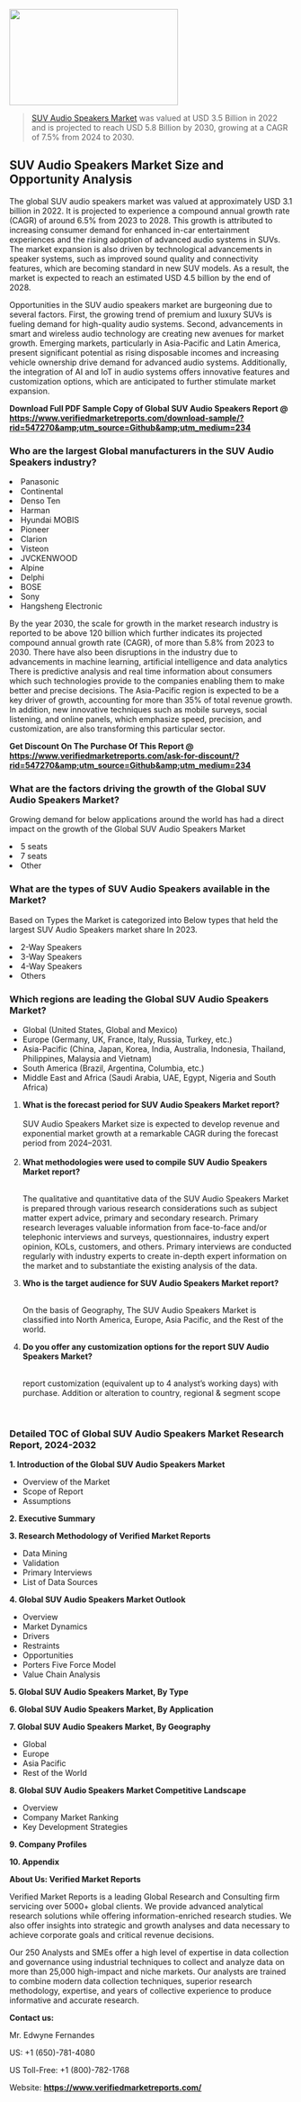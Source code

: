 <img src="https://ffe5etoiles.com/wp-content/uploads/2024/12/MST1-300x171.png" alt="" width="300" height="171" class="alignnone size-medium wp-image-20088" /><blockquote><p><p><a href="https://www.verifiedmarketreports.com/download-sample/?rid=547270&utm_source=Github&utm_medium=234" target="_blank">SUV Audio Speakers Market</a> was valued at USD 3.5 Billion in 2022 and is projected to reach USD 5.8 Billion by 2030, growing at a CAGR of 7.5% from 2024 to 2030.</p></blockquote><p><h2>SUV Audio Speakers Market Size and Opportunity Analysis</h2> <p>The global SUV audio speakers market was valued at approximately USD 3.1 billion in 2022. It is projected to experience a compound annual growth rate (CAGR) of around 6.5% from 2023 to 2028. This growth is attributed to increasing consumer demand for enhanced in-car entertainment experiences and the rising adoption of advanced audio systems in SUVs. The market expansion is also driven by technological advancements in speaker systems, such as improved sound quality and connectivity features, which are becoming standard in new SUV models. As a result, the market is expected to reach an estimated USD 4.5 billion by the end of 2028.</p> <p>Opportunities in the SUV audio speakers market are burgeoning due to several factors. First, the growing trend of premium and luxury SUVs is fueling demand for high-quality audio systems. Second, advancements in smart and wireless audio technology are creating new avenues for market growth. Emerging markets, particularly in Asia-Pacific and Latin America, present significant potential as rising disposable incomes and increasing vehicle ownership drive demand for advanced audio systems. Additionally, the integration of AI and IoT in audio systems offers innovative features and customization options, which are anticipated to further stimulate market expansion.</p> </p><p class=""><strong>Download Full PDF Sample Copy of Global SUV Audio Speakers Report @ <a href="https://www.verifiedmarketreports.com/download-sample/?rid=547270&amp;utm_source=Github&amp;utm_medium=234" target="_blank">https://www.verifiedmarketreports.com/download-sample/?rid=547270&amp;utm_source=Github&amp;utm_medium=234</a></strong></p><h3 id="" class="">Who are the largest Global manufacturers in the SUV Audio Speakers industry?</h3><p><li>Panasonic</li><li> Continental</li><li> Denso Ten</li><li> Harman</li><li> Hyundai MOBIS</li><li> Pioneer</li><li> Clarion</li><li> Visteon</li><li> JVCKENWOOD</li><li> Alpine</li><li> Delphi</li><li> BOSE</li><li> Sony</li><li> Hangsheng Electronic</li></p><div class=""><div class="" dir="" data-message-author-role="" data-message-id="" data-message-model-slug=""><div class=""><div class=""><div class=""><div class="" dir="" data-message-author-role="" data-message-id="" data-message-model-slug=""><div class=""><div class=""><p>By the year 2030, the scale for growth in the market research industry is reported to be above 120 billion which further indicates its projected compound annual growth rate (CAGR), of more than 5.8% from 2023 to 2030. There have also been disruptions in the industry due to advancements in machine learning, artificial intelligence and data analytics There is predictive analysis and real time information about consumers which such technologies provide to the companies enabling them to make better and precise decisions. The Asia-Pacific region is expected to be a key driver of growth, accounting for more than 35% of total revenue growth. In addition, new innovative techniques such as mobile surveys, social listening, and online panels, which emphasize speed, precision, and customization, are also transforming this particular sector.</p><p><strong>Get Discount On The Purchase Of This Report @&nbsp; <a href="https://www.verifiedmarketreports.com/ask-for-discount/?rid=547270&amp;utm_source=Github&amp;utm_medium=234" target="_blank">https://www.verifiedmarketreports.com/ask-for-discount/?rid=547270&amp;utm_source=Github&amp;utm_medium=234</a></strong></p></div></div></div></div></div></div></div></div><h3 id="" class="">What are the factors driving the growth of the Global SUV Audio Speakers Market?</h3><p id="" class="">Growing demand for below applications around the world has had a direct impact on the growth of the Global SUV Audio Speakers Market</p><p id="" class=""><li>5 seats</li><li> 7 seats</li><li> Other</li></p><h3 id="" class="">What are the types of SUV Audio Speakers available in the Market?</h3><p id="" class="">Based on Types the Market is categorized into Below types that held the largest SUV Audio Speakers market share In 2023.</p><p id="" class=""><li>2-Way Speakers</li><li> 3-Way Speakers</li><li> 4-Way Speakers</li><li> Others</li></p><h3 id="" class="">Which regions are leading the Global SUV Audio Speakers Market?</h3><ul><li>Global (United States, Global and Mexico)</li><li>Europe (Germany, UK, France, Italy, Russia, Turkey, etc.)</li><li>Asia-Pacific (China, Japan, Korea, India, Australia, Indonesia, Thailand, Philippines, Malaysia and Vietnam)</li><li>South America (Brazil, Argentina, Columbia, etc.)</li><li>Middle East and Africa (Saudi Arabia, UAE, Egypt, Nigeria and South Africa)</li></ul><p><ol><li><strong>What is the forecast period for SUV Audio Speakers Market report?<br /></strong><br /><span data-sheets-root="1" data-sheets-value="{&quot;1&quot;:2,&quot;2&quot;:&quot;XXXX size is expected to develop revenue and exponential market growth at a remarkable CAGR during the forecast period from 2024&ndash;2030.&quot;}" data-sheets-userformat="{&quot;2&quot;:12674,&quot;4&quot;:{&quot;1&quot;:2,&quot;2&quot;:16776960},&quot;10&quot;:2,&quot;11&quot;:0,&quot;15&quot;:&quot;Arial&quot;,&quot;16&quot;:12}">SUV Audio Speakers Market size is expected to develop revenue and exponential market growth at a remarkable CAGR during the forecast period from 2024&ndash;2031.</span><br /><br /></li><li><strong>What methodologies were used to compile SUV Audio Speakers Market report?<br /><br /></strong><p>The qualitative and quantitative data of the&nbsp;SUV Audio Speakers Market is prepared through various research considerations such as subject matter expert advice, primary and secondary research. Primary research leverages valuable information from face-to-face and/or telephonic interviews and surveys, questionnaires, industry expert opinion, KOLs, customers, and others. Primary interviews are conducted regularly with industry experts to create in-depth expert information on the market and to substantiate the existing analysis of the data.&nbsp;</p></li><li><strong>Who is the target audience for SUV Audio Speakers Market report?<br /><br /></strong><p>On the basis of Geography, The&nbsp;SUV Audio Speakers Market is classified into North America, Europe, Asia Pacific, and the Rest of the world.</p></li><li><strong>Do you offer any customization options for the report SUV Audio Speakers Market?<br /><br /></strong><p>report customization (equivalent up to 4 analyst&rsquo;s working days) with purchase. Addition or alteration to country, regional &amp; segment scope</p><p>&nbsp;</p></li></ol></p><h3 id="" class="">Detailed TOC of Global SUV Audio Speakers Market Research Report, 2024-2032</h3><p id="" class=""><strong>1. Introduction of the Global SUV Audio Speakers Market</strong></p><ul><li>Overview of the Market</li><li>Scope of Report</li><li>Assumptions</li></ul><p id="" class=""><strong>2. Executive Summary</strong></p><p id="" class=""><strong>3. Research Methodology of&nbsp;Verified Market Reports</strong></p><ul><li>Data Mining</li><li>Validation</li><li>Primary Interviews</li><li>List of Data Sources</li></ul><p id="" class=""><strong>4. Global SUV Audio Speakers Market Outlook</strong></p><ul><li>Overview</li><li>Market Dynamics</li><li>Drivers</li><li>Restraints</li><li>Opportunities</li><li>Porters Five Force Model</li><li>Value Chain Analysis</li></ul><p id="" class=""><strong>5. Global SUV Audio Speakers Market, By&nbsp;Type</strong></p><p id="" class=""><strong>6. Global SUV Audio Speakers Market, By Application</strong></p><p id="" class=""><strong>7. Global SUV Audio Speakers Market, By Geography</strong></p><ul><li>Global</li><li>Europe</li><li>Asia Pacific</li><li>Rest of the World</li></ul><p id="" class=""><strong>8. Global SUV Audio Speakers Market Competitive Landscape</strong></p><ul><li>Overview</li><li>Company Market Ranking</li><li>Key Development Strategies</li></ul><p id="" class=""><strong>9. Company Profiles</strong></p><p id="" class=""><strong>10. Appendix</strong></p><p id="" class=""><strong>About Us: Verified Market Reports</strong></p><p id="" class="">Verified Market Reports is a leading Global Research and Consulting firm servicing over 5000+ global clients. We provide advanced analytical research solutions while offering information-enriched research studies. We also offer insights into strategic and growth analyses and data necessary to achieve corporate goals and critical revenue decisions.</p><p id="" class="">Our 250 Analysts and SMEs offer a high level of expertise in data collection and governance using industrial techniques to collect and analyze data on more than 25,000 high-impact and niche markets. Our analysts are trained to combine modern data collection techniques, superior research methodology, expertise, and years of collective experience to produce informative and accurate research.</p><p id="" class=""><strong>Contact us:</strong></p><p id="" class="">Mr. Edwyne Fernandes</p><p id="" class="">US: +1 (650)-781-4080</p><p id="" class="">US Toll-Free: +1 (800)-782-1768</p><p id="" class="">Website: <a target="" data-test-app-aware-link=""><strong>https://www.verifiedmarketreports.com/</strong></a></p>
